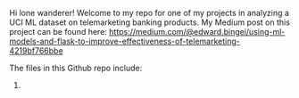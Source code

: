 Hi lone wanderer! Welcome to my repo for one of my projects in analyzing a UCI ML dataset on telemarketing banking products. 
My Medium post on this project can be found here: https://medium.com/@edward.bingei/using-ml-models-and-flask-to-improve-effectiveness-of-telemarketing-4219bf766bbe

The files in this Github repo include:

1. 
